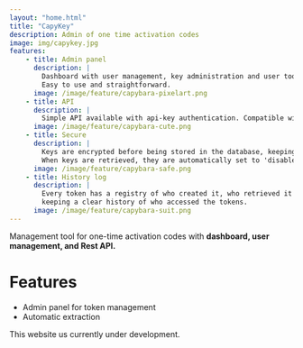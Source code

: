 ```yaml
---
layout: "home.html"
title: "CapyKey"
description: Admin of one time activation codes
image: img/capykey.jpg
features:
    - title: Admin panel
      description: |
        Dashboard with user management, key administration and user tools.
        Easy to use and straightforward.
      image: /image/feature/capybara-pixelart.png
    - title: API
      description: |
        Simple API available with api-key authentication. Compatible with Openapi
      image: /image/feature/capybara-cute.png
    - title: Secure
      description: |
        Keys are encrypted before being stored in the database, keeping them safe in case of a leak.
        When keys are retrieved, they are automatically set to 'disabled', stopping the system of providing used keys.
      image: /image/feature/capybara-safe.png
    - title: History log
      description: |
        Every token has a registry of who created it, who retrieved it and a reason for its usage, 
        keeping a clear history of who accessed the tokens.
      image: /image/feature/capybara-suit.png
---
```

Management tool for one-time activation codes with **dashboard, user management, and Rest API.**

# Features
- Admin panel for token management
- Automatic extraction

This website us currently under development.
